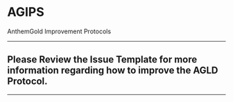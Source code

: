 # AGIPS
AnthemGold Improvement Protocols

----------

## Please Review the Issue Template for more information regarding how to improve the AGLD Protocol. 

----------
